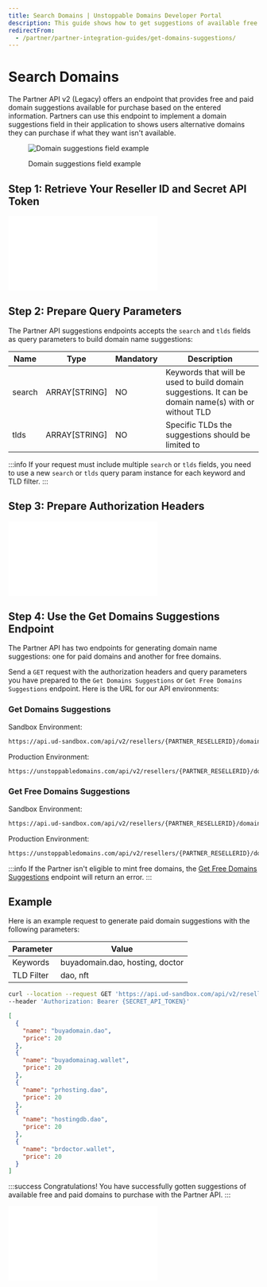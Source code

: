 ```yaml
---
title: Search Domains | Unstoppable Domains Developer Portal
description: This guide shows how to get suggestions of available free and paid domains to purchase with your Partner account.
redirectFrom:
  - /partner/partner-integration-guides/get-domains-suggestions/
---
```


# Search Domains

The Partner API v2 (Legacy) offers an endpoint that provides free and paid domain suggestions available for purchase based on the entered information. Partners can use this endpoint to implement a domain suggestions field in their application to shows users alternative domains they can purchase if what they want isn't available.

<figure>

![Domain suggestions field example](/images/domain-suggestions-field.png "#width=70%;")

<figcaption>Domain suggestions field example</figcaption>
</figure>

## Step 1: Retrieve Your Reseller ID and Secret API Token

<embed src="/snippets/_reseller-id-location.md" />

## Step 2: Prepare Query Parameters

The Partner API suggestions endpoints accepts the `search` and `tlds` fields as query parameters to build domain name suggestions:

| Name   | Type          | Mandatory | Description                                                                                          |
| ------ | ------------- | --------- | ---------------------------------------------------------------------------------------------------- |
| search | ARRAY[STRING] | NO        | Keywords that will be used to build domain suggestions. It can be domain name(s) with or without TLD |
| tlds   | ARRAY[STRING] | NO        | Specific TLDs the suggestions should be limited to                                                   |

:::info
If your request must include multiple `search` or `tlds` fields, you need to use a new `search` or `tlds` query param instance for each keyword and TLD filter.
:::

## Step 3: Prepare Authorization Headers

<embed src="/snippets/_auth-headers-preparation.md" />

## Step 4: Use the Get Domains Suggestions Endpoint

The Partner API has two endpoints for generating domain name suggestions: one for paid domains and another for free domains.

Send a `GET` request with the authorization headers and query parameters you have prepared to the `Get Domains Suggestions` or `Get Free Domains Suggestions` endpoint. Here is the URL for our API environments:

### Get Domains Suggestions

Sandbox Environment:

```bash
https://api.ud-sandbox.com/api/v2/resellers/{PARTNER_RESELLERID}/domains/suggestions?search={KEYWORD}&tlds={TLD_TO_FILTER}
```

Production Environment:

```bash
https://unstoppabledomains.com/api/v2/resellers/{PARTNER_RESELLERID}/domains/suggestions?search={KEYWORD}&tlds={TLD_TO_FILTER}
```

### Get Free Domains Suggestions

Sandbox Environment:

```bash
https://api.ud-sandbox.com/api/v2/resellers/{PARTNER_RESELLERID}/domains/suggestions/free?search={KEYWORD}&tlds={TLD_TO_FILTER}
```

Production Environment:

```bash
https://unstoppabledomains.com/api/v2/resellers/{PARTNER_RESELLERID}/domains/suggestions/free?search={KEYWORD}&tlds={TLD_TO_FILTER}
```

:::info
If the Partner isn't eligible to mint free domains, the [Get Free Domains Suggestions](https://docs.unstoppabledomains.com/openapi/reference/#operation/GetDomainsSuggestionsFree) endpoint will return an error.
:::

## Example

Here is an example request to generate paid domain suggestions with the following parameters:

| Parameter  | Value                           |
| ---------- | ------------------------------- |
| Keywords   | buyadomain.dao, hosting, doctor |
| TLD Filter | dao, nft                        |

```bash Request
curl --location --request GET 'https://api.ud-sandbox.com/api/v2/resellers/{PARTNER_RESELLERID}/domains/suggestions?search=buyadomain.dao&search=hosting&search=doctor&tlds=dao&tlds=wallet' \
--header 'Authorization: Bearer {SECRET_API_TOKEN}'
```

```json Response
[
  {
    "name": "buyadomain.dao",
    "price": 20
  },
  {
    "name": "buyadomainag.wallet",
    "price": 20
  },
  {
    "name": "prhosting.dao",
    "price": 20
  },
  {
    "name": "hostingdb.dao",
    "price": 20
  },
  {
    "name": "brdoctor.wallet",
    "price": 20
  }
]
```

:::success Congratulations!
You have successfully gotten suggestions of available free and paid domains to purchase with the Partner API.
:::

<embed src="/snippets/_discord.md" />
